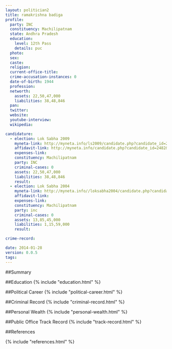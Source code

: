```yaml
---
layout: politician2
title: ramakrishna badiga
profile: 
  party: INC
  constituency: Machilipatnam
  state: Andhra Pradesh
  education: 
    level: 12th Pass
    details: puc
  photo: 
  sex: 
  caste: 
  religion: 
  current-office-title: 
  crime-accusation-instances: 0
  date-of-birth: 1944
  profession: 
  networth: 
    assets: 22,50,47,000
    liabilities: 38,48,846
  pan: 
  twitter: 
  website: 
  youtube-interview: 
  wikipedia: 

candidature: 
  - election: Lok Sabha 2009
    myneta-link: http://myneta.info/ls2009/candidate.php?candidate_id=2482
    affidavit-link: http://myneta.info/candidate.php?candidate_id=2482&scan=original
    expenses-link: 
    constituency: Machilipatnam 
    party: INC
    criminal-cases: 0
    assets: 22,50,47,000
    liabilities: 38,48,846
    result:  
  - election: Lok Sabha 2004
    myneta-link: http://myneta.info//loksabha2004/candidate.php?candidate_id=129
    affidavit-link: 
    expenses-link: 
    constituency: Machilipatnam 
    party: inc
    criminal-cases: 0
    assets: 13,85,45,000
    liabilities: 1,15,59,000
    result:  

crime-record: 

date: 2014-01-28
version: 0.0.5
tags: 
---
```

##Summary


##Education
{% include "education.html" %}


##Political Career
{% include "political-career.html" %}


##Criminal Record
{% include "criminal-record.html" %}


##Personal Wealth
{% include "personal-wealth.html" %}


##Public Office Track Record
{% include "track-record.html" %}


##References


{% include "references.html" %}
